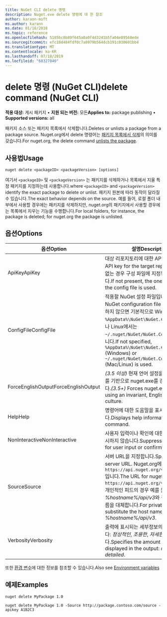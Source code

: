 ```yaml
---
title: NuGet CLI delete 명령
description: Nuget.exe delete 명령에 대 한 참조
author: karann-msft
ms.author: karann
ms.date: 01/18/2018
ms.topic: reference
ms.openlocfilehash: 5185bc8b89f645a0a0f4d3241b5fa04e09560ede
ms.sourcegitcommit: efc18d484fdf0c7a8979b564dcb191c030601bb4
ms.translationtype: MT
ms.contentlocale: ko-KR
ms.lasthandoff: 07/18/2019
ms.locfileid: "68327840"
---
```

# <a name="delete-command-nuget-cli"></a><span data-ttu-id="23cec-103">delete 명령 (NuGet CLI)</span><span class="sxs-lookup"><span data-stu-id="23cec-103">delete command (NuGet CLI)</span></span>

<span data-ttu-id="23cec-104">**적용 대상:** 게시 패키지 &bullet; **지원 되는 버전:** 모든</span><span class="sxs-lookup"><span data-stu-id="23cec-104">**Applies to:** package publishing &bullet; **Supported versions:** all</span></span>

<span data-ttu-id="23cec-105">패키지 소스 또는 패키지 목록에서 삭제합니다.</span><span class="sxs-lookup"><span data-stu-id="23cec-105">Deletes or unlists a package from a package source.</span></span> <span data-ttu-id="23cec-106">Nuget.org에서 delete 명령어는 [패키지 목록에서 삭제](../../nuget-org/policies/deleting-packages.md)의 의미를 갖습니다.</span><span class="sxs-lookup"><span data-stu-id="23cec-106">For nuget.org, the delete command [unlists the package](../../nuget-org/policies/deleting-packages.md).</span></span>

## <a name="usage"></a><span data-ttu-id="23cec-107">사용법</span><span class="sxs-lookup"><span data-stu-id="23cec-107">Usage</span></span>

```cli
nuget delete <packageID> <packageVersion> [options]
```

<span data-ttu-id="23cec-108">여기서 `<packageID>` 및 `<packageVersion>` 는 패키지를 삭제하거나 목록에서 지울 특정 패키지를 지정하는데 사용합니다.</span><span class="sxs-lookup"><span data-stu-id="23cec-108">where `<packageID>` and `<packageVersion>` identify the exact package to delete or unlist.</span></span> <span data-ttu-id="23cec-109">패키지 원본에 따라 동작이 달라질 수 있습니다.</span><span class="sxs-lookup"><span data-stu-id="23cec-109">The exact behavior depends on the source.</span></span> <span data-ttu-id="23cec-110">예를 들어, 로컬 폴더 내부에서 사용할 경우에는 패키지를 삭제하지만, nuget.org의 패키지에서 사용할 경우에는 목록에서 지우는 기능을 수행합니다.</span><span class="sxs-lookup"><span data-stu-id="23cec-110">For local folders, for instance, the package is deleted; for nuget.org the package is unlisted.</span></span>

## <a name="options"></a><span data-ttu-id="23cec-111">옵션</span><span class="sxs-lookup"><span data-stu-id="23cec-111">Options</span></span>

| <span data-ttu-id="23cec-112">옵션</span><span class="sxs-lookup"><span data-stu-id="23cec-112">Option</span></span> | <span data-ttu-id="23cec-113">설명</span><span class="sxs-lookup"><span data-stu-id="23cec-113">Description</span></span> |
| --- | --- |
| <span data-ttu-id="23cec-114">ApiKey</span><span class="sxs-lookup"><span data-stu-id="23cec-114">ApiKey</span></span> | <span data-ttu-id="23cec-115">대상 리포지토리에 대한 API 키입니다.</span><span class="sxs-lookup"><span data-stu-id="23cec-115">The API key for the target repository.</span></span> <span data-ttu-id="23cec-116">키가 없는 경우 구성 파일에 지정된 값이 사용됩니다.</span><span class="sxs-lookup"><span data-stu-id="23cec-116">If not present, the one specified in the config file is used.</span></span> |
| <span data-ttu-id="23cec-117">ConfigFile</span><span class="sxs-lookup"><span data-stu-id="23cec-117">ConfigFile</span></span> | <span data-ttu-id="23cec-118">적용할 NuGet 설정 파일입니다.</span><span class="sxs-lookup"><span data-stu-id="23cec-118">The NuGet configuration file to apply.</span></span> <span data-ttu-id="23cec-119">지정하지 않으면 기본적으로 Windows에서는 `%AppData%\NuGet\NuGet.Config`, Mac이나 Linux에서는 `~/.nuget/NuGet/NuGet.Config`가 사용됩니다.</span><span class="sxs-lookup"><span data-stu-id="23cec-119">If not specified, `%AppData%\NuGet\NuGet.Config` (Windows) or `~/.nuget/NuGet/NuGet.Config` (Mac/Linux) is used.</span></span>|
| <span data-ttu-id="23cec-120">ForceEnglishOutput</span><span class="sxs-lookup"><span data-stu-id="23cec-120">ForceEnglishOutput</span></span> | <span data-ttu-id="23cec-121">*(3.5 이상)*  현재 언어 설정을 무시하고 영어를 기반으로 nuget.exe를 강제로 실행합니다.</span><span class="sxs-lookup"><span data-stu-id="23cec-121">*(3.5+)* Forces nuget.exe to run using an invariant, English-based culture.</span></span> |
| <span data-ttu-id="23cec-122">Help</span><span class="sxs-lookup"><span data-stu-id="23cec-122">Help</span></span> | <span data-ttu-id="23cec-123">명령어에 대한 도움말을 표시합니다.</span><span class="sxs-lookup"><span data-stu-id="23cec-123">Displays help information for the command.</span></span> |
| <span data-ttu-id="23cec-124">NonInteractive</span><span class="sxs-lookup"><span data-stu-id="23cec-124">NonInteractive</span></span> | <span data-ttu-id="23cec-125">사용자 입력이나 확인에 대한 프롬프트를 표시하지 않습니다.</span><span class="sxs-lookup"><span data-stu-id="23cec-125">Suppresses prompts for user input or confirmations.</span></span> |
| <span data-ttu-id="23cec-126">Source</span><span class="sxs-lookup"><span data-stu-id="23cec-126">Source</span></span> | <span data-ttu-id="23cec-127">서버 URL을 지정합니다.</span><span class="sxs-lookup"><span data-stu-id="23cec-127">Specifies the server URL.</span></span> <span data-ttu-id="23cec-128">Nuget.org에 대한 URL은 `https://api.nuget.org/v3/index.json`입니다.</span><span class="sxs-lookup"><span data-stu-id="23cec-128">The URL for nuget.org is `https://api.nuget.org/v3/index.json`.</span></span> <span data-ttu-id="23cec-129">개인적인 피드의 경우 예를 들어 *%hostname%/api/v3*와 같이 호스트 이름을 대체합니다.</span><span class="sxs-lookup"><span data-stu-id="23cec-129">For private feeds, substitute the host name, for example, *%hostname%/api/v3*.</span></span> |
| <span data-ttu-id="23cec-130">Verbosity</span><span class="sxs-lookup"><span data-stu-id="23cec-130">Verbosity</span></span> | <span data-ttu-id="23cec-131">출력에 표시되는 세부정보의 양을 지정합니다: *정상적인*, *조용한*, *자세한*합니다.</span><span class="sxs-lookup"><span data-stu-id="23cec-131">Specifies the amount of detail displayed in the output: *normal*, *quiet*, *detailed*.</span></span> |

<span data-ttu-id="23cec-132">또한 [환경 변수](cli-ref-environment-variables.md)에 대한 정보를 참조할 수 있습니다.</span><span class="sxs-lookup"><span data-stu-id="23cec-132">Also see [Environment variables](cli-ref-environment-variables.md)</span></span>

## <a name="examples"></a><span data-ttu-id="23cec-133">예제</span><span class="sxs-lookup"><span data-stu-id="23cec-133">Examples</span></span>

```cli
nuget delete MyPackage 1.0

nuget delete MyPackage 1.0 -Source http://package.contoso.com/source -apikey A1B2C3
```
